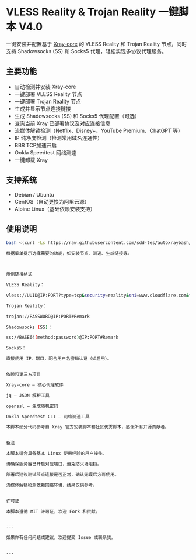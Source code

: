 # VLESS Reality & Trojan Reality 一键脚本 V4.0

一键安装并配置基于 [Xray-core](https://github.com/XTLS/Xray-core) 的 VLESS Reality 和 Trojan Reality 节点，同时支持 Shadowsocks (SS) 和 Socks5 代理，轻松实现多协议代理服务。  

## 主要功能

- 自动检测并安装 Xray-core  
- 一键部署 VLESS Reality 节点  
- 一键部署 Trojan Reality 节点  
- 生成并显示节点连接链接  
- 生成 Shadowsocks (SS) 和 Socks5 代理配置（可选）  
- 查询当前 Xray 已部署协议及对应连接信息  
- 流媒体解锁检测（Netflix、Disney+、YouTube Premium、ChatGPT 等）  
- IP 纯净度检测（检测常用域名连通性）  
- BBR TCP加速开启  
- Ookla Speedtest 网络测速  
- 一键卸载 Xray  

## 支持系统

- Debian / Ubuntu  
- CentOS（自动更换为阿里云源）  
- Alpine Linux（基础依赖安装支持）  

## 使用说明
   ```bash
   bash <(curl -Ls https://raw.githubusercontent.com/sdd-tes/autoxraybash/main/xray.sh)

根据菜单提示选择需要的功能，如安装节点、测速、生成链接等。



示例链接格式

VLESS Reality：

vless://UUID@IP:PORT?type=tcp&security=reality&sni=www.cloudflare.com&fp=chrome&pbk=PUBKEY&sid=SHORTID#Remark

Trojan Reality：

trojan://PASSWORD@IP:PORT#Remark

Shadowsocks (SS)：

ss://BASE64(method:password)@IP:PORT#Remark

Socks5：

直接使用 IP、端口，配合用户名密码认证（如启用）。


依赖和第三方项目

Xray-core — 核心代理软件

jq — JSON 解析工具

openssl — 生成随机密码

Ookla Speedtest CLI — 网络测速工具

本脚本部分代码参考自 Xray 官方安装脚本和社区优秀脚本，感谢所有开源贡献者。


备注

本脚本适合具备基本 Linux 使用经验的用户操作。

请确保服务器已开启对应端口，避免防火墙阻挡。

部署后建议测试节点连接是否正常，确认无误后方可使用。

流媒体解锁检测依赖网络环境，结果仅供参考。


许可证

本脚本遵循 MIT 许可证，欢迎 Fork 和贡献。


---

如果你有任何问题或建议，欢迎提交 Issue 或联系我。


---
